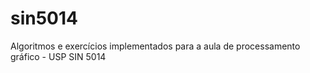 # sin5014
Algoritmos e exercícios implementados para a aula de processamento gráfico - USP SIN 5014 
